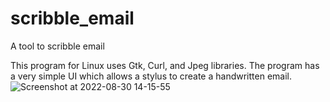 # scribble_email
A tool to scribble email

This program for Linux uses Gtk, Curl, and Jpeg libraries. The program has a very simple UI which allows a stylus to create a handwritten email. 
![Screenshot at 2022-08-30 14-15-55](https://user-images.githubusercontent.com/10423377/187556994-7ffbeffa-c262-4b8b-8ecd-d1652449f909.png)
